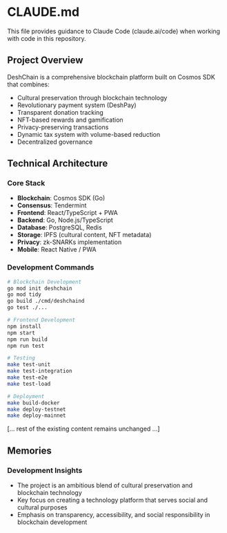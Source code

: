 # CLAUDE.md

This file provides guidance to Claude Code (claude.ai/code) when working with code in this repository.

## Project Overview

DeshChain is a comprehensive blockchain platform built on Cosmos SDK that combines:
- Cultural preservation through blockchain technology
- Revolutionary payment system (DeshPay) 
- Transparent donation tracking
- NFT-based rewards and gamification
- Privacy-preserving transactions
- Dynamic tax system with volume-based reduction
- Decentralized governance

## Technical Architecture

### Core Stack
- **Blockchain**: Cosmos SDK (Go)
- **Consensus**: Tendermint
- **Frontend**: React/TypeScript + PWA
- **Backend**: Go, Node.js/TypeScript
- **Database**: PostgreSQL, Redis
- **Storage**: IPFS (cultural content, NFT metadata)
- **Privacy**: zk-SNARKs implementation
- **Mobile**: React Native / PWA

### Development Commands

```bash
# Blockchain Development
go mod init deshchain
go mod tidy
go build ./cmd/deshchaind
go test ./...

# Frontend Development
npm install
npm start
npm run build
npm run test

# Testing
make test-unit
make test-integration
make test-e2e
make test-load

# Deployment
make build-docker
make deploy-testnet
make deploy-mainnet
```

[... rest of the existing content remains unchanged ...]

## Memories

### Development Insights
- The project is an ambitious blend of cultural preservation and blockchain technology
- Key focus on creating a technology platform that serves social and cultural purposes
- Emphasis on transparency, accessibility, and social responsibility in blockchain development